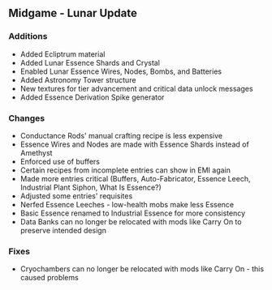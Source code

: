 ## Midgame - Lunar Update
### Additions
- Added Ecliptrum material
- Added Lunar Essence Shards and Crystal
- Enabled Lunar Essence Wires, Nodes, Bombs, and Batteries
- Added Astronomy Tower structure
- New textures for tier advancement and critical data unlock messages
- Added Essence Derivation Spike generator

### Changes
- Conductance Rods' manual crafting recipe is less expensive
- Essence Wires and Nodes are made with Essence Shards instead of Amethyst
- Enforced use of buffers
- Certain recipes from incomplete entries can show in EMI again
- Made more entries critical (Buffers, Auto-Fabricator, Essence Leech, Industrial Plant Siphon, What Is Essence?)
- Adjusted some entries' requisites
- Nerfed Essence Leeches - low-health mobs make less Essence
- Basic Essence renamed to Industrial Essence for more consistency
- Data Banks can no longer be relocated with mods like Carry On to preserve intended design

### Fixes
- Cryochambers can no longer be relocated with mods like Carry On - this caused problems